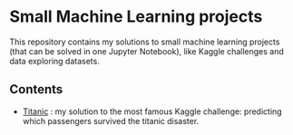 # Small Machine Learning projects

This repository contains my solutions to small machine learning projects (that can be solved in one Jupyter Notebook), like Kaggle challenges and data exploring datasets.

## Contents
- [Titanic](titanic-survivor-prediction.ipynb) : my solution to the most famous Kaggle challenge: predicting which passengers survived the titanic disaster.
